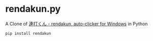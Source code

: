 # rendakun.py

A Clone of [連打くん - rendakun, auto-clicker for Windows](https://www.vector.co.jp/soft/win95/util/se420838.html) in Python

```bash
pip install rendakun
```
